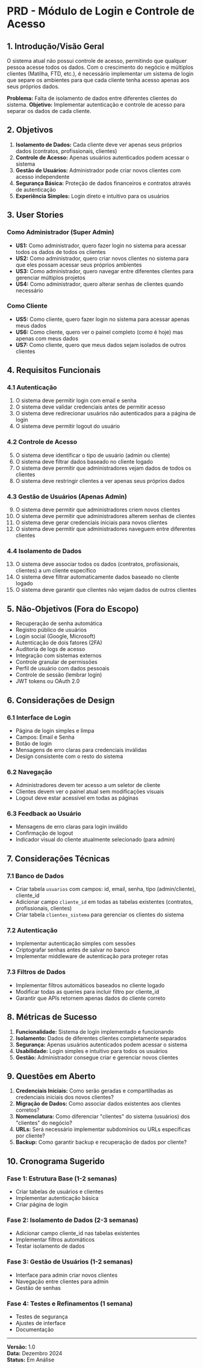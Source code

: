 # PRD - Módulo de Login e Controle de Acesso

## 1. Introdução/Visão Geral

O sistema atual não possui controle de acesso, permitindo que qualquer pessoa acesse todos os dados. Com o crescimento do negócio e múltiplos clientes (Matilha, FTD, etc.), é necessário implementar um sistema de login que separe os ambientes para que cada cliente tenha acesso apenas aos seus próprios dados.

**Problema:** Falta de isolamento de dados entre diferentes clientes do sistema.
**Objetivo:** Implementar autenticação e controle de acesso para separar os dados de cada cliente.

## 2. Objetivos

1. **Isolamento de Dados:** Cada cliente deve ver apenas seus próprios dados (contratos, profissionais, clientes)
2. **Controle de Acesso:** Apenas usuários autenticados podem acessar o sistema
3. **Gestão de Usuários:** Administrador pode criar novos clientes com acesso independente
4. **Segurança Básica:** Proteção de dados financeiros e contratos através de autenticação
5. **Experiência Simples:** Login direto e intuitivo para os usuários

## 3. User Stories

### Como Administrador (Super Admin)
- **US1:** Como administrador, quero fazer login no sistema para acessar todos os dados de todos os clientes
- **US2:** Como administrador, quero criar novos clientes no sistema para que eles possam acessar seus próprios ambientes
- **US3:** Como administrador, quero navegar entre diferentes clientes para gerenciar múltiplos projetos
- **US4:** Como administrador, quero alterar senhas de clientes quando necessário

### Como Cliente
- **US5:** Como cliente, quero fazer login no sistema para acessar apenas meus dados
- **US6:** Como cliente, quero ver o painel completo (como é hoje) mas apenas com meus dados
- **US7:** Como cliente, quero que meus dados sejam isolados de outros clientes

## 4. Requisitos Funcionais

### 4.1 Autenticação
1. O sistema deve permitir login com email e senha
2. O sistema deve validar credenciais antes de permitir acesso
3. O sistema deve redirecionar usuários não autenticados para a página de login
4. O sistema deve permitir logout do usuário

### 4.2 Controle de Acesso
5. O sistema deve identificar o tipo de usuário (admin ou cliente)
6. O sistema deve filtrar dados baseado no cliente logado
7. O sistema deve permitir que administradores vejam dados de todos os clientes
8. O sistema deve restringir clientes a ver apenas seus próprios dados

### 4.3 Gestão de Usuários (Apenas Admin)
9. O sistema deve permitir que administradores criem novos clientes
10. O sistema deve permitir que administradores alterem senhas de clientes
11. O sistema deve gerar credenciais iniciais para novos clientes
12. O sistema deve permitir que administradores naveguem entre diferentes clientes

### 4.4 Isolamento de Dados
13. O sistema deve associar todos os dados (contratos, profissionais, clientes) a um cliente específico
14. O sistema deve filtrar automaticamente dados baseado no cliente logado
15. O sistema deve garantir que clientes não vejam dados de outros clientes

## 5. Não-Objetivos (Fora do Escopo)

- Recuperação de senha automática
- Registro público de usuários
- Login social (Google, Microsoft)
- Autenticação de dois fatores (2FA)
- Auditoria de logs de acesso
- Integração com sistemas externos
- Controle granular de permissões
- Perfil de usuário com dados pessoais
- Controle de sessão (lembrar login)
- JWT tokens ou OAuth 2.0

## 6. Considerações de Design

### 6.1 Interface de Login
- Página de login simples e limpa
- Campos: Email e Senha
- Botão de login
- Mensagens de erro claras para credenciais inválidas
- Design consistente com o resto do sistema

### 6.2 Navegação
- Administradores devem ter acesso a um seletor de cliente
- Clientes devem ver o painel atual sem modificações visuais
- Logout deve estar acessível em todas as páginas

### 6.3 Feedback ao Usuário
- Mensagens de erro claras para login inválido
- Confirmação de logout
- Indicador visual do cliente atualmente selecionado (para admin)

## 7. Considerações Técnicas

### 7.1 Banco de Dados
- Criar tabela `usuarios` com campos: id, email, senha, tipo (admin/cliente), cliente_id
- Adicionar campo `cliente_id` em todas as tabelas existentes (contratos, profissionais, clientes)
- Criar tabela `clientes_sistema` para gerenciar os clientes do sistema

### 7.2 Autenticação
- Implementar autenticação simples com sessões
- Criptografar senhas antes de salvar no banco
- Implementar middleware de autenticação para proteger rotas

### 7.3 Filtros de Dados
- Implementar filtros automáticos baseados no cliente logado
- Modificar todas as queries para incluir filtro por cliente_id
- Garantir que APIs retornem apenas dados do cliente correto

## 8. Métricas de Sucesso

1. **Funcionalidade:** Sistema de login implementado e funcionando
2. **Isolamento:** Dados de diferentes clientes completamente separados
3. **Segurança:** Apenas usuários autenticados podem acessar o sistema
4. **Usabilidade:** Login simples e intuitivo para todos os usuários
5. **Gestão:** Administrador consegue criar e gerenciar novos clientes

## 9. Questões em Aberto

1. **Credenciais Iniciais:** Como serão geradas e compartilhadas as credenciais iniciais dos novos clientes?
2. **Migração de Dados:** Como associar dados existentes aos clientes corretos?
3. **Nomenclatura:** Como diferenciar "clientes" do sistema (usuários) dos "clientes" do negócio?
4. **URLs:** Será necessário implementar subdomínios ou URLs específicas por cliente?
5. **Backup:** Como garantir backup e recuperação de dados por cliente?

## 10. Cronograma Sugerido

### Fase 1: Estrutura Base (1-2 semanas)
- Criar tabelas de usuários e clientes
- Implementar autenticação básica
- Criar página de login

### Fase 2: Isolamento de Dados (2-3 semanas)
- Adicionar campo cliente_id nas tabelas existentes
- Implementar filtros automáticos
- Testar isolamento de dados

### Fase 3: Gestão de Usuários (1-2 semanas)
- Interface para admin criar novos clientes
- Navegação entre clientes para admin
- Gestão de senhas

### Fase 4: Testes e Refinamentos (1 semana)
- Testes de segurança
- Ajustes de interface
- Documentação

---

**Versão:** 1.0  
**Data:** Dezembro 2024  
**Status:** Em Análise

